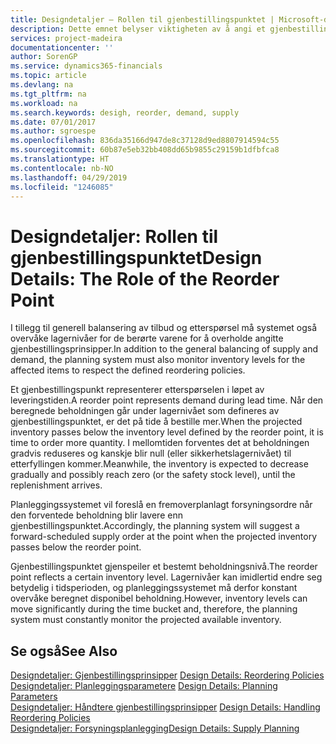 ```yaml
---
title: Designdetaljer – Rollen til gjenbestillingspunktet | Microsoft-dokumentasjon
description: Dette emnet belyser viktigheten av å angi et gjenbestillingspunkt, slik at du vet når du må bestille mer.
services: project-madeira
documentationcenter: ''
author: SorenGP
ms.service: dynamics365-financials
ms.topic: article
ms.devlang: na
ms.tgt_pltfrm: na
ms.workload: na
ms.search.keywords: desigh, reorder, demand, supply
ms.date: 07/01/2017
ms.author: sgroespe
ms.openlocfilehash: 836da35166d947de8c37128d9ed8807914594c55
ms.sourcegitcommit: 60b87e5eb32bb408dd65b9855c29159b1dfbfca8
ms.translationtype: HT
ms.contentlocale: nb-NO
ms.lasthandoff: 04/29/2019
ms.locfileid: "1246085"
---
```

# <a name="design-details-the-role-of-the-reorder-point"></a><span data-ttu-id="faddf-103">Designdetaljer: Rollen til gjenbestillingspunktet</span><span class="sxs-lookup"><span data-stu-id="faddf-103">Design Details: The Role of the Reorder Point</span></span>
<span data-ttu-id="faddf-104">I tillegg til generell balansering av tilbud og etterspørsel må systemet også overvåke lagernivåer for de berørte varene for å overholde angitte gjenbestillingsprinsipper.</span><span class="sxs-lookup"><span data-stu-id="faddf-104">In addition to the general balancing of supply and demand, the planning system must also monitor inventory levels for the affected items to respect the defined reordering policies.</span></span>  
  
<span data-ttu-id="faddf-105">Et gjenbestillingspunkt representerer etterspørselen i løpet av leveringstiden.</span><span class="sxs-lookup"><span data-stu-id="faddf-105">A reorder point represents demand during lead time.</span></span> <span data-ttu-id="faddf-106">Når den beregnede beholdningen går under lagernivået som defineres av gjenbestillingspunktet, er det på tide å bestille mer.</span><span class="sxs-lookup"><span data-stu-id="faddf-106">When the projected inventory passes below the inventory level defined by the reorder point, it is time to order more quantity.</span></span> <span data-ttu-id="faddf-107">I mellomtiden forventes det at beholdningen gradvis reduseres og kanskje blir null (eller sikkerhetslagernivået) til etterfyllingen kommer.</span><span class="sxs-lookup"><span data-stu-id="faddf-107">Meanwhile, the inventory is expected to decrease gradually and possibly reach zero (or the safety stock level), until the replenishment arrives.</span></span>  
  
<span data-ttu-id="faddf-108">Planleggingssystemet vil foreslå en fremoverplanlagt forsyningsordre når den forventede beholdning blir lavere enn gjenbestillingspunktet.</span><span class="sxs-lookup"><span data-stu-id="faddf-108">Accordingly, the planning system will suggest a forward-scheduled supply order at the point when the projected inventory passes below the reorder point.</span></span>  
  
<span data-ttu-id="faddf-109">Gjenbestillingspunktet gjenspeiler et bestemt beholdningsnivå.</span><span class="sxs-lookup"><span data-stu-id="faddf-109">The reorder point reflects a certain inventory level.</span></span> <span data-ttu-id="faddf-110">Lagernivåer kan imidlertid endre seg betydelig i tidsperioden, og planleggingssystemet må derfor konstant overvåke beregnet disponibel beholdning.</span><span class="sxs-lookup"><span data-stu-id="faddf-110">However, inventory levels can move significantly during the time bucket and, therefore, the planning system must constantly monitor the projected available inventory.</span></span>  
  
## <a name="see-also"></a><span data-ttu-id="faddf-111">Se også</span><span class="sxs-lookup"><span data-stu-id="faddf-111">See Also</span></span>  
<span data-ttu-id="faddf-112">[Designdetaljer: Gjenbestillingsprinsipper](design-details-reordering-policies.md) </span><span class="sxs-lookup"><span data-stu-id="faddf-112">[Design Details: Reordering Policies](design-details-reordering-policies.md) </span></span>  
<span data-ttu-id="faddf-113">[Designdetaljer: Planleggingsparametere](design-details-planning-parameters.md) </span><span class="sxs-lookup"><span data-stu-id="faddf-113">[Design Details: Planning Parameters](design-details-planning-parameters.md) </span></span>  
<span data-ttu-id="faddf-114">[Designdetaljer: Håndtere gjenbestillingsprinsipper](design-details-handling-reordering-policies.md) </span><span class="sxs-lookup"><span data-stu-id="faddf-114">[Design Details: Handling Reordering Policies](design-details-handling-reordering-policies.md) </span></span>  
[<span data-ttu-id="faddf-115">Designdetaljer: Forsyningsplanlegging</span><span class="sxs-lookup"><span data-stu-id="faddf-115">Design Details: Supply Planning</span></span>](design-details-supply-planning.md)